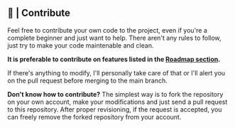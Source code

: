 ## 📲 | Contribute
Feel free to contribute your own code to the project, even if you're a complete beginner and just want to help.
There aren't any rules to follow, just try to make your code maintenable and clean.

**It is preferable to contribute on features listed in the [Roadmap section](https://github.com/Nuggets10/ZshLand?tab=readme-ov-file#--roadmap).**

If there's anything to modify, I'll personally take care of that or I'll alert you on the pull request before merging to the main branch.

**Don't know how to contribute?**
The simplest way is to fork the repository on your own account, make your modifications and just send a pull request to this repository. After proper revisioning, if the request is accepted, you can freely remove the forked repository from your account.

